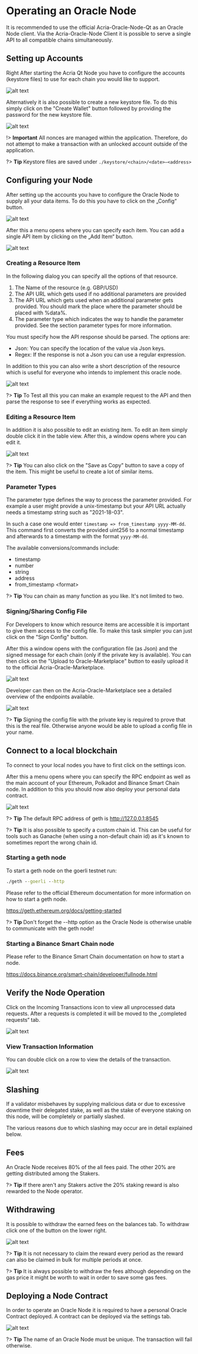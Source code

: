 # Operating an Oracle Node

It is recommended to use the official Acria-Oracle-Node-Qt as an Oracle Node client. Via the Acria-Oracle-Node Client it is possible to serve a single API to all compatible chains simultaneously.

## Setting up Accounts

Right After starting the Acria Qt Node you have to configure the accounts (keystore files) to use for each chain you would like to support.

![alt text](/img/qt19.png)

Alternatively it is also possible to create a new keystore file. To do this simply click on the "Create Wallet" button followed by providing the password for the new keystore file.

![alt text](/img/qt20.png ':size=50%x50%')

!> **Important** All nonces are managed within the application. Therefore, do not attempt to make a transaction with an unlocked account outside of the application.

?> **Tip** Keystore files are saved under `./keystore/<chain>/<date>–<address>`

## Configuring your Node

After setting up the accounts you have to configure the Oracle Node to supply all your data items. To do this you have to click on the „Config“ button.

![alt text](/img/qt14.png)

After this a menu opens where you can specify each item. You can add a single API item by clicking on the „Add Item“ button.

![alt text](/img/qt13.png ':size=80%x80%')

### Creating a Resource Item

In the following dialog you can specify all the options of that resource.

1. The Name of the resource (e.g. GBP/USD)
2. The API URL which gets used if no additional parameters are provided
3. The API URL which gets used when an additional parameter gets provided. You should mark the place where the parameter should be placed with %data%.
4. The parameter type which indicates the way to handle the parameter provided. See the section parameter types for more information.

You must specify how the API response should be parsed. The options are:
- Json: You can specify the location of the value via Json keys.
- Regex: If the response is not a Json you can use a regular expression.

In addition to this you can also write a short description of the resource which is useful for everyone who intends to implement this oracle node.

![alt text](/img/qt11.png ':size=80%x80%')

?> **Tip** To Test all this you can make an example request to the API and then parse the response to see if everything works as expected.

### Editing a Resource Item

In addition it is also possible to edit an existing item. To edit an item simply double click it in the table view. After this, a window opens where you can edit it.

![alt text](/img/qt21.png ':size=80%x80%')

?> **Tip** You can also click on the "Save as Copy" button to save a copy of the item. This might be useful to create a lot of similar items.

### Parameter Types

The parameter type defines the way to process the parameter provided. For example a user might provide a unix-timestamp but your API URL actually needs a timestamp string such as "2021-18-03".

In such a case one would enter `timestamp => from_timestamp yyyy-MM-dd`. This command first converts the provided uint256 to a normal timestamp and afterwards to a timestamp with the format `yyyy-MM-dd`.

The available conversions/commands include:
- timestamp
- number
- string
- address
- from_timestamp \<format\>

?> **Tip** You can chain as many function as you like. It's not limited to two.

### Signing/Sharing Config File

For Developers to know which resource items are accessible it is important to give them access to the config file. To make this task simpler you can just click on the "Sign Config" button. 

After this a window opens with the configuration file (as Json) and the signed message for each chain (only if the private key is available). You can then click on the "Upload to Oracle-Marketplace" button to easily upload it to the official Acria-Oracle-Marketplace.

![alt text](/img/qt15.png ':size=80%x80%')

Developer can then on the Acria-Oracle-Marketplace see a detailed overview of the endpoints available.

![alt text](/img/s2.png)

?> **Tip** Signing the config file with the private key is required to prove that this is the real file. Otherwise anyone would be able to upload a config file in your name.

## Connect to a local blockchain

To connect to your local nodes you have to first click on the settings icon.

After this a menu opens where you can specify the RPC endpoint as well as the main account of your Ethereum, Polkadot and Binance Smart Chain node. In addition to this you should now also deploy your personal data contract.

![alt text](/img/qt17.png)

?> **Tip** The default RPC address of geth is http://127.0.0.1:8545

?> **Tip** It is also possible to specify a custom chain id. This can be useful for tools such as Ganache (when using a non-default chain id) as it's known to sometimes report the wrong chain id.

### Starting a geth node

To start a geth node on the goerli testnet run:

```cmd
./geth --goerli --http
```

Please refer to the official Ethereum documentation for more information on how to start a geth node.

https://geth.ethereum.org/docs/getting-started

?> **Tip** Don't forget the --http option as the Oracle Node is otherwise unable to communicate with the geth node!

### Starting a Binance Smart Chain node

Please refer to the Binance Smart Chain documentation on how to start a node.

https://docs.binance.org/smart-chain/developer/fullnode.html

## Verify the Node Operation

Click on the Incoming Transactions icon to view all unprocessed data requests. After a requests is completed it will be moved to the „completed requests“ tab.

![alt text](/img/qt5.png)

### View Transaction Information

You can double click on a row to view the details of the transaction.

![alt text](/img/qt18.png ':size=50%x50%')

## Slashing

If a validator misbehaves by supplying malicious data or due to excessive downtime their delegated stake, as well as the stake of everyone staking on this node, will be completely or partially slashed.

The various reasons due to which slashing may occur are in detail explained below.

## Fees

An Oracle Node receives 80% of the all fees paid. The other 20% are getting distributed among the Stakers.

?> **Tip** If there aren't any Stakers active the 20% staking reward is also rewarded to the Node operator.

## Withdrawing

It is possible to withdraw the earned fees on the balances tab. To withdraw click one of the button on the lower right.

![alt text](/img/qt16.png)

?> **Tip** It is not necessary to claim the reward every period as the reward can also be claimed in bulk for multiple periods at once.

?> **Tip** It is always possible to withdraw the fees although depending on the gas price it might be worth to wait in order to save some gas fees.

## Deploying a Node Contract

In order to operate an Oracle Node it is required to have a personal Oracle Contract deployed. A contract can be deployed via the settings tab.

![alt text](/img/qt8.png ':size=50%x50%')

?> **Tip** The name of an Oracle Node must be unique. The transaction will fail otherwise.
